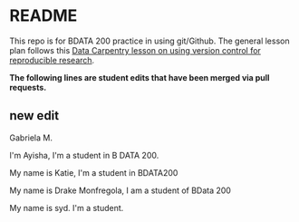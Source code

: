 # README
This repo is for BDATA 200 practice in using git/Github. The general lesson plan follows this [Data Carpentry lesson on using version control for reproducible research](https://datacarpentry.org/rr-version-control/).

**The following lines are student edits that have been merged via pull requests.**

## new edit
Gabriela M.

I'm Ayisha, I'm a student in B DATA 200. 

My name is Katie, I'm a student in BDATA200

My name is Drake Monfregola, I am a student of BData 200

My name is syd. I'm a student.
